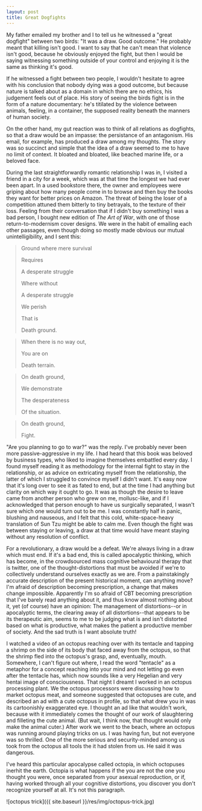 ```yaml
---
layout: post
title: Great Dogfights
---
```


My father emailed my brother and I to tell us he witnessed a "great dogfight" between two birds: "It was a draw. Good outcome." He probably meant that killing isn't good. I want to say that he can't mean that violence isn't good, because he obviously enjoyed the fight, but then I would be saying witnessing something outside of your control and enjoying it is the same as thinking it's good.

If he witnessed a fight between two people, I wouldn't hesitate to agree with his conclusion that nobody dying was a good outcome, but because nature is talked about as a domain in which there are no ethics, his judgement feels out of place. His story of seeing the birds fight is in the form of a nature documentary: he's titilated by the violence between animals, feeling, in a container, the supposed reality beneath the manners of human society.

On the other hand, my gut reaction was to think of all relations as dogfights, so that a draw would be an impasse: the persistance of an antagonism. His email, for example, has produced a draw among my thoughts. The story was so succinct and simple that the idea of a draw seemed to me to have no limit of context. It bloated and bloated, like beached marine life, or a beloved face.

During the last straightforwardly romantic relationship I was in, I visited a friend in a city for a week, which was at that time the longest we had ever been apart. In a used bookstore there, the owner and employees were griping about how many people come in to browse and then buy the books they want for better prices on Amazon. The threat of being the loser of a competition attuned them bitterly to tiny betrayals, to the texture of their loss. Feeling from their conversation that if I didn't buy something I was a bad person, I bought new edition of *The Art of War*, with one of those return-to-modernism cover designs. We were in the habit of emailing each other passages, even though doing so mostly made obvious our mutual unintelligibility, and I sent this:

> Ground where mere survival
> 
> Requires
> 
> A desperate struggle
> 
> Where without
> 
> A desperate struggle
> 
> We perish
> 
> That is
> 
> Death ground.

> When there is no way out,
> 
> You are on
> 
> Death terrain.

> On death ground,
> 
> We demonstrate
> 
> The desperateness
> 
> Of the situation.

> On death ground,
> 
> Fight.

"Are you planning to go to war?" was the reply. I've probably never been more passive-aggressive in my life. I had heard that this book was beloved by business types, who liked to imagine themselves embattled every day. I found myself reading it as methodology for the internal fight to stay in the relationship, or as advice on extricating myself from the relationship, the latter of which I struggled to convince myself I didn't want. It's easy now that it's long over to see it as fated to end, but at the time I had anything but clarity on which way it ought to go. It was as though the desire to leave came from another person who grew on me, mollusc-like, and if I acknowledged that person enough to have us surgically separated, I wasn't sure which one would turn out to be me. I was constantly half in panic, blushing and nauseous, and I felt that this cold, white-space-heavy translation of Sun Tzu might be able to calm me. Even though the fight was between staying or leaving, a draw at that time would have meant staying without any resolution of conflict.

For a revolutionary, a draw would be a defeat. We're always living in a draw which must end. If it's a bad end, this is called apocalyptic thinking, which has become, in the crowdsourced mass cognitive behavioural therapy that is twitter, one of the thought-distortions that must be avoided if we're to collectively understand ourselves exactly as we are. From a painstakingly accurate description of the present historical moment, can anything move? I'm afraid of description becoming prescription, a change that makes change impossible. Apparently I'm so afraid of CBT becoming prescription that I've barely read anything about it, and thus know almost nothing about it, yet (of course) have an opinion: The management of distortions--or in apocalyptic terms, the clearing away of all distortions--that appears to be its therapeutic aim, seems to me to be judging what is and isn't distorted based on what is productive, what makes the patient a productive member of society. And the sad truth is I want absolute truth!

I watched a video of an octopus reaching over with its tentacle and tapping a shrimp on the side of its body that faced away from the octopus, so that the shrimp fled into the octopus's grasp, and, eventually, mouth. Somewhere, I can't figure out where, I read the word "tentacle" as a metaphor for a concept reaching into your mind and not letting go even after the tentacle has, which now sounds like a very Hegelian and very hentai image of consciousness. That night I dreamt I worked in an octopus processing plant. We the octopus processors were discussing how to market octopus meat, and someone suggested that octopuses are cute, and described an ad with a cute octopus in profile, so that what drew you in was its cartoonishly exaggerated eye. I thought an ad like that wouldn't work, because with it immediately comes the thought of our work of slaughtering and filleting the cute animal. (But wait, I think now, that thought would only make the animal cuter.) After work we went to the beach, where an octopus was running around playing tricks on us. I was having fun, but not everyone was so thrilled. One of the more serious and security-minded among us took from the octopus all tools the it had stolen from us. He said it was dangerous.

I've heard this particular apocalypse called octopia, in which octopuses inerhit the earth. Octopia is what happens if the you are not the one you thought you were, once separated from your asexual reproduction, or if, having worked through all your cognitive distortions, you discover you don't recognize yourself at all. It's not this paragraph.

![octopus trick]({{ site.baseurl }}/res/img/octopus-trick.jpg)